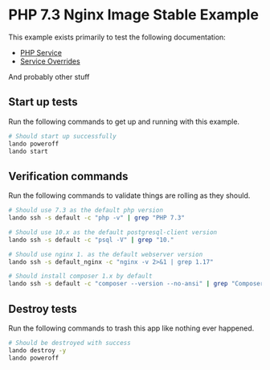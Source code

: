 PHP 7.3 Nginx Image Stable Example
===========

This example exists primarily to test the following documentation:

* [PHP Service](https://docs.lando.dev/config/php.html)
* [Service Overrides](https://docs.lando.dev/config/services.html#advanced)

And probably other stuff

Start up tests
--------------

Run the following commands to get up and running with this example.

```bash
# Should start up successfully
lando poweroff
lando start
```

Verification commands
---------------------

Run the following commands to validate things are rolling as they should.

```bash
# Should use 7.3 as the default php version
lando ssh -s default -c "php -v" | grep "PHP 7.3"

# Should use 10.x as the default postgresql-client version
lando ssh -s default -c "psql -V" | grep "10."

# Should use nginx 1. as the default webserver version
lando ssh -s default_nginx -c "nginx -v 2>&1 | grep 1.17"

# Should install composer 1.x by default
lando ssh -s default -c "composer --version --no-ansi" | grep "Composer version 1."
```

Destroy tests
-------------

Run the following commands to trash this app like nothing ever happened.

```bash
# Should be destroyed with success
lando destroy -y
lando poweroff
```
